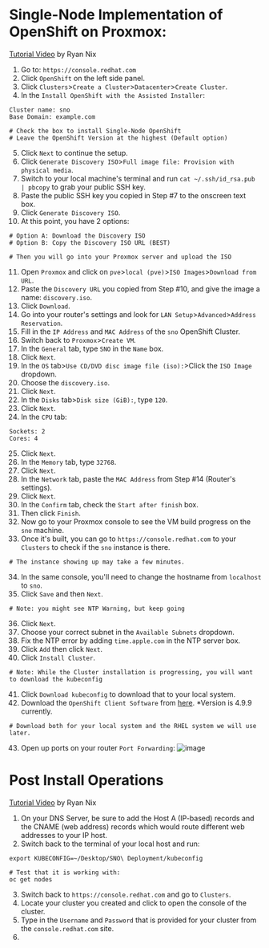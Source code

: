 # Single-Node Implementation of OpenShift on Proxmox:
[Tutorial Video](https://www.youtube.com/watch?v=leJa9HmvdI0&t=13s) by Ryan Nix

1) Go to: `https://console.redhat.com`
2) Click `OpenShift` on the left side panel.
3) Click `Clusters`>`Create a Cluster`>`Datacenter`>`Create Cluster`.
4) In the `Install OpenShift with the Assisted Installer`:
```
Cluster name: sno
Base Domain: example.com

# Check the box to install Single-Node OpenShift
# Leave the OpenShift Version at the highest (Default option)
```
5) Click `Next` to continue the setup.
6) Click `Generate Discovery ISO`>`Full image file: Provision with physical media`.
7) Switch to your local machine's terminal and run `cat ~/.ssh/id_rsa.pub | pbcopy` to grab your public SSH key.
8) Paste the public SSH key you copied in Step #7 to the onscreen text box.
9) Click `Generate Discovery ISO`.
10) At this point, you have 2 options:
```
# Option A: Download the Discovery ISO
# Option B: Copy the Discovery ISO URL (BEST)

# Then you will go into your Proxmox server and upload the ISO
```
11) Open `Proxmox` and click on `pve`>`local (pve)`>`ISO Images`>`Download from URL`.
12) Paste the `Discovery URL` you copied from Step #10, and give the image a name: `discovery.iso`.
13) Click `Download`.
14) Go into your router's settings and look for `LAN Setup`>`Advanced`>`Address Reservation`.
15) Fill in the `IP Address` and `MAC Address` of the `sno` OpenShift Cluster.
16) Switch back to `Proxmox`>`Create VM`.
17) In the `General` tab, type `SNO` in the `Name` box.
18) Click `Next`.
19) In the `OS` tab>`Use CD/DVD disc image file (iso):`>Click the `ISO Image` dropdown.
20) Choose the `discovery.iso`.
21) Click `Next`.
22) In the `Disks` tab>`Disk size (GiB):`, type `120`.
23) Click `Next`.
24) In the `CPU` tab:
```
Sockets: 2
Cores: 4
```
25) Click `Next`.
26) In the `Memory` tab, type `32768`.
27) Click `Next`.
28) In the `Network` tab, paste the `MAC Address` from Step #14 (Router's settings).
29) Click `Next`.
30) In the `Confirm` tab, check the `Start after finish` box.
31) Then click `Finish`.
32) Now go to your Proxmox console to see the VM build progress on the `sno` machine.
33) Once it's built, you can go to `https://console.redhat.com` to your `Clusters` to check if the `sno` instance is there.
```
# The instance showing up may take a few minutes.
```
34) In the same console, you'll need to change the hostname from `localhost` to `sno`.
35) Click `Save` and then `Next`.
```
# Note: you might see NTP Warning, but keep going
```
36) Click `Next`.
37) Choose your correct subnet in the `Available Subnets` dropdown.
38) Fix the NTP error by adding `time.apple.com` in the NTP server box.
39) Click `Add` then click `Next`.
40) Click `Install Cluster`.
```
# Note: While the Cluster installation is progressing, you will want to download the kubeconfig 
```
41) Click `Download kubeconfig` to download that to your local system.
42) Download the `OpenShift Client Software` from [here](https://mirror.openshift.com/pub/openshift-v4/x86_64/clients/ocp/4.9.9/). *Version is 4.9.9 currently.
```
# Download both for your local system and the RHEL system we will use later.
```
43) Open up ports on your router `Port Forwarding`:
![image](https://github.com/user-attachments/assets/d6e4413b-d205-4595-b9c9-6952dcd53919)


# Post Install Operations
[Tutorial Video](https://www.youtube.com/watch?v=leJa9HmvdI0&t=514s) by Ryan Nix

1) On your DNS Server, be sure to add the Host A (IP-based) records and the CNAME (web address) records which would route different web addresses to your IP host.
2) Switch back to the terminal of your local host and run:
```
export KUBECONFIG=~/Desktop/SNO\ Deployment/kubeconfig

# Test that it is working with:
oc get nodes
```
3) Switch back to `https://console.redhat.com` and go to `Clusters`.
4) Locate your cluster you created and click to open the console of the cluster.
5) Type in the `Username` and `Password` that is provided for your cluster from the `console.redhat.com` site.
6) 
